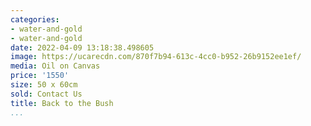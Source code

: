 ```yaml
---
categories:
- water-and-gold
- water-and-gold
date: 2022-04-09 13:18:38.498605
image: https://ucarecdn.com/870f7b94-613c-4cc0-b952-26b9152ee1ef/
media: Oil on Canvas
price: '1550'
size: 50 x 60cm
sold: Contact Us
title: Back to the Bush
...
```

